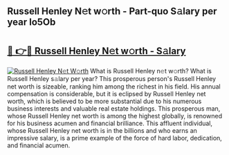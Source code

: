 ## Russell Henley N𝚎t w𝚘rth - Part-quo S𝚊lary per year lo5Ob

# <h2><a href="http://gc0s8it.nevu.top/?p=Russell+Henley">🔗 👉🔴 Russell Henley N𝚎t w𝚘rth - S𝚊lary</a></h2>

[![Russell Henley N𝚎t W𝚘rth](https://i.imgur.com/Oavwk0R.jpeg)](http://gc0s8it.nevu.top/?p=Russell+Henley)
What is Russell Henley n𝚎t w𝚘rth? What is Russell Henley s𝚊lary per year?
This prosperous person's Russell Henley net worth is sizeable, ranking him among the richest in his field. His annual compensation is considerable, but it is eclipsed by Russell Henley net worth, which is believed to be more substantial due to his numerous business interests and valuable real estate holdings. This prosperous man, whose Russell Henley net worth is among the highest globally, is renowned for his business acumen and financial brilliance. This affluent individual, whose Russell Henley net worth is in the billions and who earns an impressive salary, is a prime example of the force of hard labor, dedication, and financial acumen.
